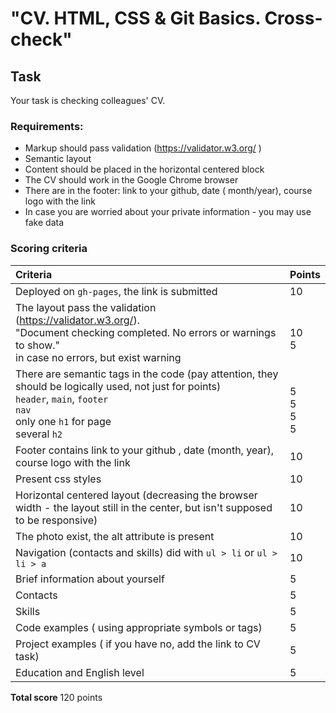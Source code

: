 # "CV. HTML, CSS & Git Basics. Cross-check"

## Task
Your task is checking colleagues' CV.

### Requirements:
* Markup should pass validation (https://validator.w3.org/ )
* Semantic layout
* Content should be placed in the horizontal centered block
* The CV should work in the Google Chrome browser
* There are in the footer: link to your github, date ( month/year), course logo with the link
* In case you are worried about your private information - you may use fake data

### Scoring criteria
| Criteria                                                                                                                                                                                             | Points                   |
|:-----------------------------------------------------------------------------------------------------------------------------------------------------------------------------------------------------|:-------------------------|
| Deployed on `gh-pages`, the link is submitted                                                                                                                                                        | 10                       |
| The layout pass the validation (https://validator.w3.org/). <br/>"Document checking completed. No errors or warnings to show."<br/> in case no errors, but exist warning                             | <br/>10 <br/>5           |
| There are semantic tags in the code (pay attention, they should be logically used, not just for points)<br/> `header`, `main`, `footer` <br/> `nav` <br/>  only one `h1` for page <br/> several `h2` | <br/>5<br/>5<br/>5<br/>5 |
| Footer contains link to your github , date (month, year), course logo with the link                                                                                                                      | 10                       |
| Present css styles                                                                                                                                                                                   | 10                       |
| Horizontal centered layout (decreasing the browser width - the layout still in the center, but isn't supposed to be responsive)                                                                                                           | 10                       |
| The photo exist, the alt attribute is present                                                                                                                                                        | 10                       |
| Navigation (contacts and skills) did with `ul > li` or `ul > li > a`                                                                                                                                 | 10                       |
| Brief information about yourself                                                                                                                                                                     | 5                        |
| Contacts                                                                                                                                                                                             | 5                        |
| Skills                                                                                                                                                                                               | 5                        |
| Code examples ( using appropriate symbols or tags)                                                                                                                                                   | 5                        |
| Project examples ( if you have no, add the link to CV task)                                                                                                                                          | 5                        |
| Education and English level                                                                                                                                                                          | 5                        | 

**Total score** 120 points










